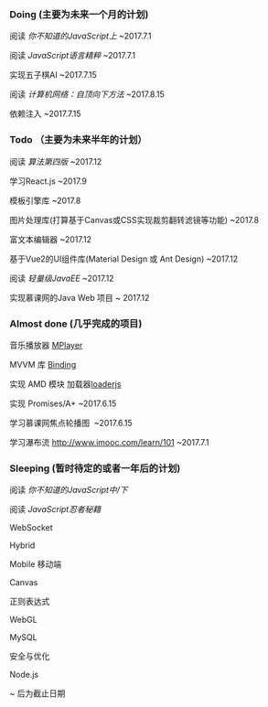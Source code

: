 
### Doing (主要为未来一个月的计划)

阅读 *你不知道的JavaScript上* ~2017.7.1  

阅读 *JavaScript语言精粹* ~2017.7.1  

实现五子棋AI ~2017.7.15  

阅读 *计算机网络：自顶向下方法* ~2017.8.15  

依赖注入 ~2017.7.15  

### Todo （主要为未来半年的计划）

阅读 *算法第四版* ~2017.12  

学习React.js ~2017.9 

模板引擎库 ~2017.8  

图片处理库(打算基于Canvas或CSS实现裁剪翻转滤镜等功能) ~2017.8  

富文本编辑器 ~2017.12  

基于Vue2的UI组件库(Material Design 或 Ant Design) ~2017.12  

阅读 *轻量级JavaEE* ~2017.12  

实现慕课网的Java Web 项目 ~ 2017.12

### Almost done (几乎完成的项目)

音乐播放器 [MPlayer]()   

MVVM 库 [Binding]()  

实现 AMD 模块 加载器[loaderjs]()  

实现 Promises/A+ ~2017.6.15  

学习慕课网焦点轮播图  ~2017.6.15 

学习瀑布流 http://www.imooc.com/learn/101 ~2017.7.1



### Sleeping (暂时待定的或者一年后的计划)

阅读 *你不知道的JavaScript中/下*  

阅读 *JavaScript忍者秘籍*  

WebSocket   

Hybrid  

Mobile 移动端  

Canvas  

正则表达式  

WebGL  

MySQL  

安全与优化  

Node.js  

~ 后为截止日期





